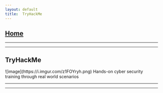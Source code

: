 ```yaml
---
layout: default
title:  TryHackMe
---
```


<h2 class="menu-header" id="index"><a href="../../index.html">Home</a></h2>
<hr>

* * *
<h2 class="menu-header" id="tryhackme">TryHackMe</h2>
![image](https://i.imgur.com/z1FOYryh.png)
Hands-on cyber security training through real world scenarios
<hr>
<hr>
